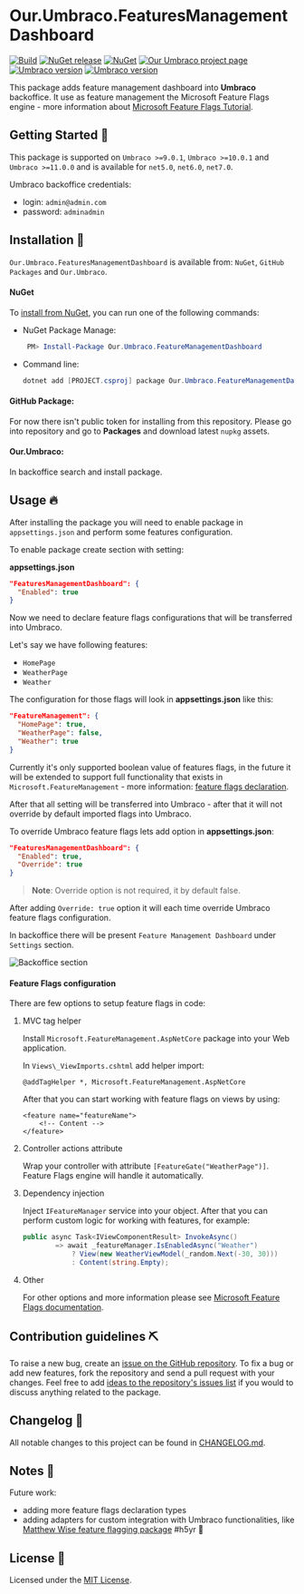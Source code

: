 # Our.Umbraco.FeaturesManagementDashboard

[![Build](https://github.com/aochmann/Our.Umbraco.FeatureManagementDashboard/actions/workflows/build.yml/badge.svg?branch=develop)](https://github.com/aochmann/Our.Umbraco.FeatureManagementDashboard/actions/workflows/build.yml) [![NuGet release](https://img.shields.io/nuget/v/Our.Umbraco.FeaturesManagementDashboard.svg)](https://www.nuget.org/packages/Our.Umbraco.FeaturesManagementDashboard) [![NuGet](https://img.shields.io/nuget/dt/Our.Umbraco.FeaturesManagementDashboard.svg)](https://www.nuget.org/packages/Our.Umbraco.FeaturesManagementDashboard) [![Our Umbraco project page](https://img.shields.io/badge/our-umbraco-orange.svg)](https://our.umbraco.com/packages/backoffice-extensions/ourumbracofeaturesmanagementdashboard/) [![Umbraco version](https://img.shields.io/badge/umbraco->=9.0.1-%233544b1)](https://github.com/aochmann/Our.Umbraco.FeatureManagementDashboard) [![Umbraco version](https://img.shields.io/badge/umbraco->=10.0.1-%233544b1)](https://github.com/aochmann/Our.Umbraco.FeatureManagementDashboard)

This package adds feature management dashboard into **Umbraco** backoffice. It use as feature management the Microsoft Feature Flags engine  - more information about [Microsoft Feature Flags Tutorial](https://docs.microsoft.com/en-us/azure/azure-app-configuration/use-feature-flags-dotnet-core?tabs=core5x).

## Getting Started 💫

This package is supported on `Umbraco >=9.0.1`, `Umbraco >=10.0.1` and `Umbraco >=11.0.0` and is available for `net5.0`, `net6.0`, `net7.0`.

Umbraco backoffice credentials:
 * login: `admin@admin.com`
 * password: `adminadmin`

## Installation 🎊

`Our.Umbraco.FeaturesManagementDashboard` is available from: `NuGet`, `GitHub Packages` and `Our.Umbraco`.

#### NuGet

To [install from NuGet](https://www.nuget.org/packages/Our.Umbraco.FeaturesManagementDashboard), you can run one of the following commands:
 * NuGet Package Manage:

   ```powershell
    PM> Install-Package Our.Umbraco.FeatureManagementDashboard
   ```
 * Command line:

    ```powershell
    dotnet add [PROJECT.csproj] package Our.Umbraco.FeatureManagementDashboard
    ```

#### GitHub Package:

For now there isn't public token for installing from this repository. Please go into repository and go to **Packages** and download latest `nupkg` assets.

#### Our.Umbraco:

In backoffice search and install package.

## Usage 🔥

After installing the package you will need to enable package in `appsettings.json` and perform some features configuration.

To enable package create section with setting:

**appsettings.json**
```json
"FeaturesManagementDashboard": {
  "Enabled": true
}
```

Now we need to declare feature flags configurations that will be transferred into Umbraco.

Let's say we have following features:
 * `HomePage`
 * `WeatherPage`
 * `Weather`

The configuration for those flags will look in **appsettings.json** like this:

```json
"FeatureManagement": {
  "HomePage": true,
  "WeatherPage": false,
  "Weather": true
}
```

Currently it's only supported boolean value of features flags, in the future it will be extended to support full functionality that exists in `Microsoft.FeatureManagement` - more information: [feature flags declaration](https://docs.microsoft.com/en-us/azure/azure-app-configuration/use-feature-flags-dotnet-core?tabs=core5x#feature-flag-declaration).

After that all setting will be transferred into Umbraco - after that it will not override by default imported flags into Umbraco.

To override Umbraco feature flags lets add option in **appsettings.json**:

```json
"FeaturesManagementDashboard": {
  "Enabled": true,
  "Override": true
}
```

>**Note**: Override option is not required, it by default false.

After adding `Override: true` option it will each time override Umbraco feature flags configuration.

In backoffice there will be present `Feature Management Dashboard` under `Settings` section.

![Backoffice section](https://raw.githubusercontent.com/aochmann/Our.Umbraco.FeaturesManagementDashboard/develop/Docs/Images/backoffice_section.png)

#### Feature Flags configuration

There are few options to setup feature flags in code:
 1. MVC tag helper

    Install `Microsoft.FeatureManagement.AspNetCore` package into your Web application.

    In `Views\_ViewImports.cshtml` add helper import:
    ```cshtml
    @addTagHelper *, Microsoft.FeatureManagement.AspNetCore
    ```

    After that you can start working with feature flags on views by using:

    ```cshtml
    <feature name="featureName">
        <!-- Content -->
    </feature>
    ```

 1. Controller actions attribute

    Wrap your controller with attribute `[FeatureGate("WeatherPage")]`. Feature Flags engine will handle it automatically.

 1. Dependency injection

    Inject `IFeatureManager` service into your object. After that you can perform custom logic for working with features, for example:

    ```csharp
    public async Task<IViewComponentResult> InvokeAsync()
            => await _featureManager.IsEnabledAsync("Weather")
                ? View(new WeatherViewModel(_random.Next(-30, 30)))
                : Content(string.Empty);
    ```

 1. Other

    For other options and more information please see [Microsoft Feature Flags documentation](https://docs.microsoft.com/en-us/azure/azure-app-configuration/use-feature-flags-dotnet-core?tabs=core5x#middleware).

## Contribution guidelines ⛏

To raise a new bug, create an [issue on the GitHub repository](https://github.com/aochmann/Our.Umbraco.FeatureManagementDashboard/issues/new?assignees=&labels=&template=bug_report.md&title=). To fix a bug or add new features, fork the repository and send a pull request with your changes. Feel free to add [ideas to the repository's issues list](https://github.com/aochmann/Our.Umbraco.FeatureManagementDashboard/issues/new?assignees=&labels=&template=feature_request.md&title=) if you would to discuss anything related to the package.

## Changelog 📖

All notable changes to this project can be found in [CHANGELOG.md](CHANGELOG.md).

## Notes 📝

Future work:
 * adding more feature flags declaration types
 * adding adapters for custom integration with Umbraco functionalities, like [Matthew Wise feature flagging package](https://github.com/Matthew-Wise/feature-flagging-umbraco) #h5yr :raised_hands:

## License 📜

Licensed under the [MIT License](LICENSE.md).